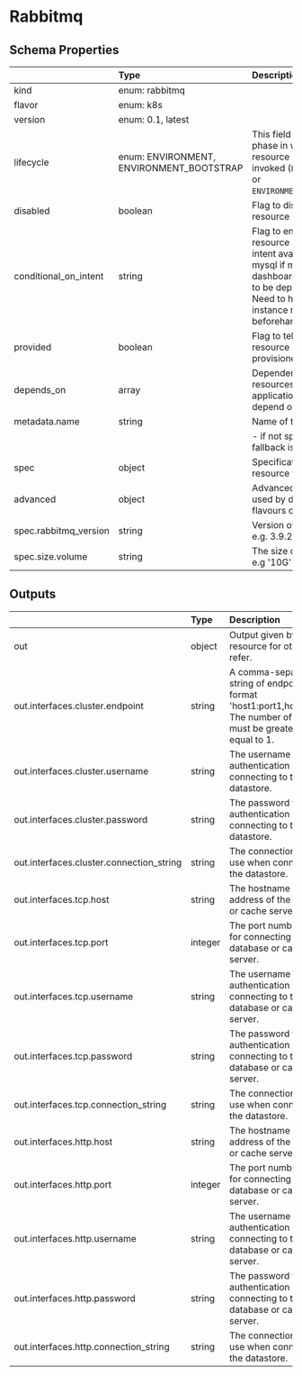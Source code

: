 # Rabbitmq

## Schema Properties

|                       | Type                                     | Description                                                                                                                                                                    | Required   |
|:----------------------|:-----------------------------------------|:-------------------------------------------------------------------------------------------------------------------------------------------------------------------------------|:-----------|
| kind                  | enum: rabbitmq                           |                                                                                                                                                                                | Yes        |
| flavor                | enum: k8s                                |                                                                                                                                                                                | Yes        |
| version               | enum: 0.1, latest                        |                                                                                                                                                                                | Yes        |
| lifecycle             | enum: ENVIRONMENT, ENVIRONMENT_BOOTSTRAP | This field describes the phase in which the resource has to be invoked (`ENVIRONMENT` or `ENVIRONMENT_BOOTSTRAP`)                                                              | No         |
| disabled              | boolean                                  | Flag to disable the resource                                                                                                                                                   | No         |
| conditional_on_intent | string                                   | Flag to enable the resource based on intent availability. eg mysql if mysql dashboard is required to be deployed. Note: Need to have the instance running beforehand to avail. | No         |
| provided              | boolean                                  | Flag to tell if the resource should not be provisioned by facets                                                                                                               | No         |
| depends_on            | array                                    | Dependencies on other resources. e.g. application x may depend on mysql                                                                                                        | No         |
| metadata.name         | string                                   | Name of the resource                                                                                                                                                           | No         |
|                       |                                          |     - if not specified, fallback is the `filename`                                                                                                                             |            |
| spec                  | object                                   | Specification as per resource types schema                                                                                                                                     | Yes        |
| advanced              | object                                   | Advanced values to be used by different flavours of RabbitMQ                                                                                                                   | No         |
| spec.rabbitmq_version | string                                   | Version of RabbitMQ e.g. 3.9.23                                                                                                                                                | No         |
| spec.size.volume      | string                                   | The size of the volume. e.g '10G' or '5Gi'                                                                                                                                     | No         |

## Outputs

|                                          | Type    | Description                                                                                                                                | Required   | Referencing                                                        |
|:-----------------------------------------|:--------|:-------------------------------------------------------------------------------------------------------------------------------------------|:-----------|:-------------------------------------------------------------------|
| out                                      | object  | Output given by the resource for others to refer.                                                                                          | No         | ${rabbitmq.RESOURCE_NAME.out}                                      |
| out.interfaces.cluster.endpoint          | string  | A comma-separated string of endpoints in the format 'host1:port1,host2:port2'. The number of endpoints must be greater than or equal to 1. | No         | ${rabbitmq.RESOURCE_NAME.out.interfaces.cluster.endpoint}          |
| out.interfaces.cluster.username          | string  | The username to use for authentication when connecting to the datastore.                                                                   | No         | ${rabbitmq.RESOURCE_NAME.out.interfaces.cluster.username}          |
| out.interfaces.cluster.password          | string  | The password to use for authentication when connecting to the datastore.                                                                   | No         | ${rabbitmq.RESOURCE_NAME.out.interfaces.cluster.password}          |
| out.interfaces.cluster.connection_string | string  | The connection_string to use when connecting to the datastore.                                                                             | No         | ${rabbitmq.RESOURCE_NAME.out.interfaces.cluster.connection_string} |
| out.interfaces.tcp.host                  | string  | The hostname or IP address of the database or cache server.                                                                                | No         | ${rabbitmq.RESOURCE_NAME.out.interfaces.tcp.host}                  |
| out.interfaces.tcp.port                  | integer | The port number to use for connecting to the database or cache server.                                                                     | No         | ${rabbitmq.RESOURCE_NAME.out.interfaces.tcp.port}                  |
| out.interfaces.tcp.username              | string  | The username to use for authentication when connecting to the database or cache server.                                                    | No         | ${rabbitmq.RESOURCE_NAME.out.interfaces.tcp.username}              |
| out.interfaces.tcp.password              | string  | The password to use for authentication when connecting to the database or cache server.                                                    | No         | ${rabbitmq.RESOURCE_NAME.out.interfaces.tcp.password}              |
| out.interfaces.tcp.connection_string     | string  | The connection_string to use when connecting to the datastore.                                                                             | No         | ${rabbitmq.RESOURCE_NAME.out.interfaces.tcp.connection_string}     |
| out.interfaces.http.host                 | string  | The hostname or IP address of the database or cache server.                                                                                | No         | ${rabbitmq.RESOURCE_NAME.out.interfaces.http.host}                 |
| out.interfaces.http.port                 | integer | The port number to use for connecting to the database or cache server.                                                                     | No         | ${rabbitmq.RESOURCE_NAME.out.interfaces.http.port}                 |
| out.interfaces.http.username             | string  | The username to use for authentication when connecting to the database or cache server.                                                    | No         | ${rabbitmq.RESOURCE_NAME.out.interfaces.http.username}             |
| out.interfaces.http.password             | string  | The password to use for authentication when connecting to the database or cache server.                                                    | No         | ${rabbitmq.RESOURCE_NAME.out.interfaces.http.password}             |
| out.interfaces.http.connection_string    | string  | The connection_string to use when connecting to the datastore.                                                                             | No         | ${rabbitmq.RESOURCE_NAME.out.interfaces.http.connection_string}    |

